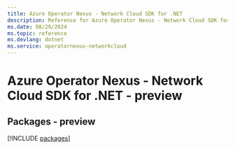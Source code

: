 ```yaml
---
title: Azure Operator Nexus - Network Cloud SDK for .NET
description: Reference for Azure Operator Nexus - Network Cloud SDK for .NET
ms.date: 08/29/2024
ms.topic: reference
ms.devlang: dotnet
ms.service: operatornexus-networkcloud
---
```

# Azure Operator Nexus - Network Cloud SDK for .NET - preview
## Packages - preview
[!INCLUDE [packages](operator-nexus---network-cloud-index.md)]